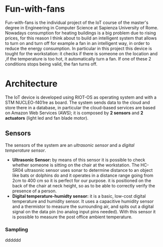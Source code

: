 # Fun-with-fans
Fun-with-fans is the individual project of the IoT course of the master's degree in Engineering in Computer Science at Sapienza University of Rome. Nowadays consumption for heating buildings is a big problem due to rising prices, for this reason I think about to build an intelligent system that allows to turn on and turn off for example a fan in an intelligent way, in order to reduce the energy consumption. In particular in this project this device is tought for the workstation: it checks if there is someone on the location and ,if the temperature is too hot, it automatically turn a fan. If one of these 2 conditions stops being valid, the fan turns off. 

# Architecture
The IoT device is developed using RIOT-OS as operating system and with a STM NUCLEO-f401re as board. The system sends data to the cloud and store there in a database, in particular the cloud-based services are based on Amazon Web Services (AWS); it is composed by **2 sensors** and **2 actuators** (light led and fan blade motor).
## Sensors
The sensors of the system are an *ultrasonic sensor* and a *digital temperature sensor*.
* **Ultrasonic Sensor:** by means of this sensor it is possible to check whether someone is sitting on the chair at the workstation. The HC-SR04 ultrasonic sensor uses sonar to determine distance to an object like bats or dolphins do and it operates in a distance range going from 2cm to 400 cm so it is perfect for our purpose. it is positioned on the back of the chair at neck height, so as to be able to correctly verify the presence of a person.
*  **Digital temperature-humidty sensor:** it is a basic, low-cost digital temperature and humidity sensor. It uses a capacitive humidity sensor and a thermistor to measure the surrounding air, and spits out a digital signal on the data pin (no analog input pins needed). With this sensor it is possible to measure the post office ambient temperature. 
### Sampling
dddddd
